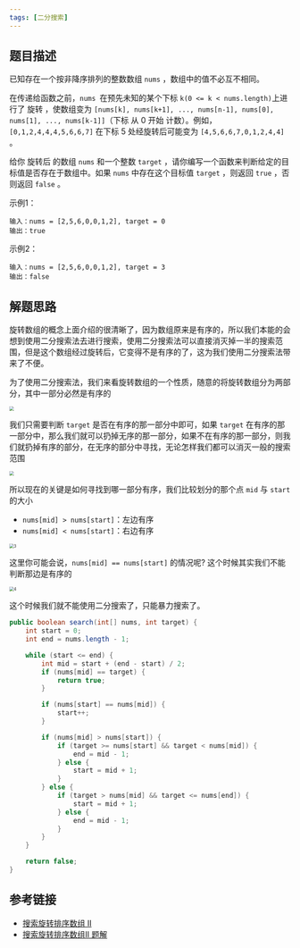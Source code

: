 ```yaml
---
tags: [二分搜索]
---
```


## 题目描述

已知存在一个按非降序排列的整数数组 `nums` ，数组中的值不必互不相同。

在传递给函数之前，`nums `在预先未知的某个下标 `k(0 <= k < nums.length)`上进行了 旋转 ，使数组变为 `[nums[k], nums[k+1], ..., nums[n-1], nums[0], nums[1], ..., nums[k-1]]`（下标 从 0 开始 计数）。例如， `[0,1,2,4,4,4,5,6,6,7]` 在下标 5 处经旋转后可能变为 `[4,5,6,6,7,0,1,2,4,4]` 。

给你 旋转后 的数组 `nums` 和一个整数 `target` ，请你编写一个函数来判断给定的目标值是否存在于数组中。如果 `nums` 中存在这个目标值 `target` ，则返回 `true` ，否则返回 `false` 。

示例1：

```
输入：nums = [2,5,6,0,0,1,2], target = 0
输出：true
```

示例2：

```
输入：nums = [2,5,6,0,0,1,2], target = 3
输出：false
```

## 解题思路

旋转数组的概念上面介绍的很清晰了，因为数组原来是有序的，所以我们本能的会想到使用二分搜索法去进行搜索，使用二分搜索法可以直接消灭掉一半的搜索范围，但是这个数组经过旋转后，它变得不是有序的了，这为我们使用二分搜索法带来了不便。

为了使用二分搜索法，我们来看旋转数组的一个性质，随意的将旋转数组分为两部分，其中一部分必然是有序的

<img src="https://user-images.githubusercontent.com/29890094/122768280-07c33500-d2d6-11eb-8af1-920a74be40b6.png" style="zoom: 50%;" />

 我们只需要判断 `target` 是否在有序的那一部分中即可，如果 `target` 在有序的那一部分中，那么我们就可以扔掉无序的那一部分，如果不在有序的那一部分，则我们就扔掉有序的部分，在无序的部分中寻找，无论怎样我们都可以消灭一般的搜索范围

<img src="https://user-images.githubusercontent.com/29890094/122769607-45748d80-d2d7-11eb-949a-c85cad057448.png" style="zoom: 50%;" />

所以现在的关键是如何寻找到哪一部分有序，我们比较划分的那个点 `mid` 与 `start` 的大小

- `nums[mid] > nums[start]`：左边有序
- `nums[mid] < nums[start]`：右边有序

<img src="https://user-images.githubusercontent.com/29890094/122770650-3e01b400-d2d8-11eb-99a7-689abe9c869f.png" alt="3" style="zoom: 50%;" />

这里你可能会说，`nums[mid] == nums[start]` 的情况呢? 这个时候其实我们不能判断那边是有序的

<img src="https://user-images.githubusercontent.com/29890094/122771385-f596c600-d2d8-11eb-9fcb-881045a036ba.png" alt="4" style="zoom:50%;" />

这个时候我们就不能使用二分搜索了，只能暴力搜索了。

```java
public boolean search(int[] nums, int target) {
    int start = 0;
    int end = nums.length - 1;

    while (start <= end) {
        int mid = start + (end - start) / 2;
        if (nums[mid] == target) {
            return true;
        }

        if (nums[start] == nums[mid]) {
            start++;
        }

        if (nums[mid] > nums[start]) {
            if (target >= nums[start] && target < nums[mid]) {
                end = mid - 1;
            } else {
                start = mid + 1;
            }
        } else {
            if (target > nums[mid] && target <= nums[end]) {
                start = mid + 1;
            } else {
                end = mid - 1;
            }
        }
    }

    return false;
}
```

## 参考链接

- [搜索旋转排序数组 II](https://leetcode-cn.com/problems/search-in-rotated-sorted-array-ii/)
- [搜索旋转排序数组II 题解](https://leetcode-cn.com/problems/search-in-rotated-sorted-array-ii/solution/zai-javazhong-ji-bai-liao-100de-yong-hu-by-reedfan/)

